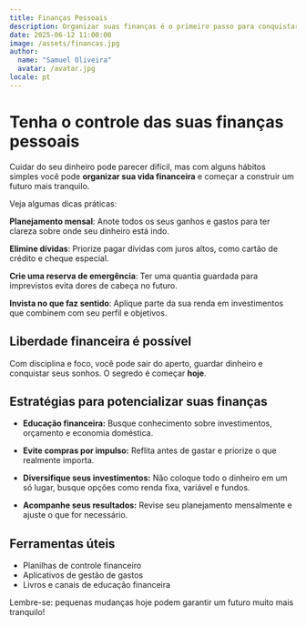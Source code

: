 ```yaml
---
title: Finanças Pessoais
description: Organizar suas finanças é o primeiro passo para conquistar liberdade financeira. Com pequenas mudanças no dia a dia, é possível economizar e investir melhor.
date: 2025-06-12 11:00:00
image: /assets/financas.jpg
author:
  name: "Samuel Oliveira"
  avatar: /avatar.jpg
locale: pt
---
```


# Tenha o controle das suas finanças pessoais

Cuidar do seu dinheiro pode parecer difícil, mas com alguns hábitos simples você pode **organizar sua vida financeira** e começar a construir um futuro mais tranquilo.

Veja algumas dicas práticas:

**Planejamento mensal**: Anote todos os seus ganhos e gastos para ter clareza sobre onde seu dinheiro está indo.

**Elimine dívidas**: Priorize pagar dívidas com juros altos, como cartão de crédito e cheque especial.

**Crie uma reserva de emergência**: Ter uma quantia guardada para imprevistos evita dores de cabeça no futuro.

**Invista no que faz sentido**: Aplique parte da sua renda em investimentos que combinem com seu perfil e objetivos.

## Liberdade financeira é possível

Com disciplina e foco, você pode sair do aperto, guardar dinheiro e conquistar seus sonhos. O segredo é começar **hoje**.

## Estratégias para potencializar suas finanças

- **Educação financeira:** Busque conhecimento sobre investimentos, orçamento e economia doméstica.

- **Evite compras por impulso:** Reflita antes de gastar e priorize o que realmente importa.

- **Diversifique seus investimentos:** Não coloque todo o dinheiro em um só lugar, busque opções como renda fixa, variável e fundos.

- **Acompanhe seus resultados:** Revise seu planejamento mensalmente e ajuste o que for necessário.

## Ferramentas úteis

- Planilhas de controle financeiro
- Aplicativos de gestão de gastos
- Livros e canais de educação financeira

Lembre-se: pequenas mudanças hoje podem garantir um futuro muito mais tranquilo!
